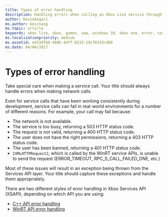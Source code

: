 ```yaml
---
title: Types of error handling
description: Handling errors when calling an Xbox Live service through XSAPI.
author: KevinAsgari
ms.author: kevinasg
ms.topic: article
keywords: xbox live, xbox, games, uwp, windows 10, xbox one, error, service call
ms.localizationpriority: medium
ms.assetid: e433dfbd-488b-44ff-8333-1dcf0329cd60
ms.date: 04/04/2017
---
```


# Types of error handling

Take special care when making a service call.
Your title should always handle errors when making network calls.

Even for service calls that have been working consistently during development, service calls can fail in real-world environments for a number of different reasons.
For example, your call may fail because:
* The network is not available.
* The service is too busy, returning a 503 HTTP status code.
* The request is not valid, returning a 400 HTTP status code.
* The user does not have the right permissions, returning a 403 HTTP status code.
* The user has been banned, returning a 401 HTTP status code.
* `IXMLHTTPRequest2`, which is called by the WinRT service APIs, is unable to send the request (ERROR_TIMEOUT, RPC_S_CALL_FAILED_DNE, etc.)

Most of these issues will result in an exception being thrown from the Services API layer.
Your title should capture these exceptions and handle them appropriately.

There are two different styles of error handling in Xbox Services API (XSAPI), depending on which API you are using:
* [C++ API error handling](live-error-handling-cpp.md)
* [WinRT API error handling](live-error-handling-winrt.md)
